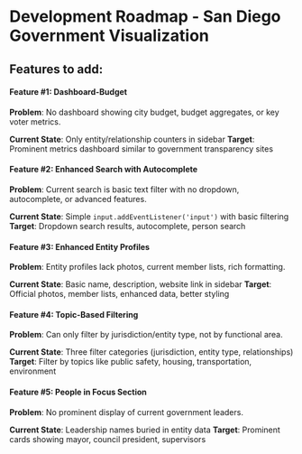 # Development Roadmap - San Diego Government Visualization

## Features to add:

#### Feature #1: Dashboard-Budget
**Problem**: No dashboard showing city budget, budget aggregates, or key voter metrics.

**Current State**: Only entity/relationship counters in sidebar
**Target**: Prominent metrics dashboard similar to government transparency sites

#### Feature #2: Enhanced Search with Autocomplete
**Problem**: Current search is basic text filter with no dropdown, autocomplete, or advanced features.

**Current State**: Simple `input.addEventListener('input')` with basic filtering
**Target**: Dropdown search results, autocomplete, person search

#### Feature #3: Enhanced Entity Profiles
**Problem**: Entity profiles lack photos, current member lists, rich formatting.

**Current State**: Basic name, description, website link in sidebar
**Target**: Official photos, member lists, enhanced data, better styling

#### Feature #4: Topic-Based Filtering
**Problem**: Can only filter by jurisdiction/entity type, not by functional area.

**Current State**: Three filter categories (jurisdiction, entity type, relationships)
**Target**: Filter by topics like public safety, housing, transportation, environment

#### Feature #5: People in Focus Section
**Problem**: No prominent display of current government leaders.

**Current State**: Leadership names buried in entity data
**Target**: Prominent cards showing mayor, council president, supervisors

